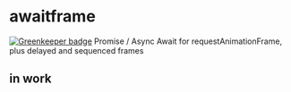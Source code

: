# awaitframe

[![Greenkeeper badge](https://badges.greenkeeper.io/soenkekluth/awaitframe.svg)](https://greenkeeper.io/)
Promise / Async Await for requestAnimationFrame, plus delayed and sequenced frames

## in work

